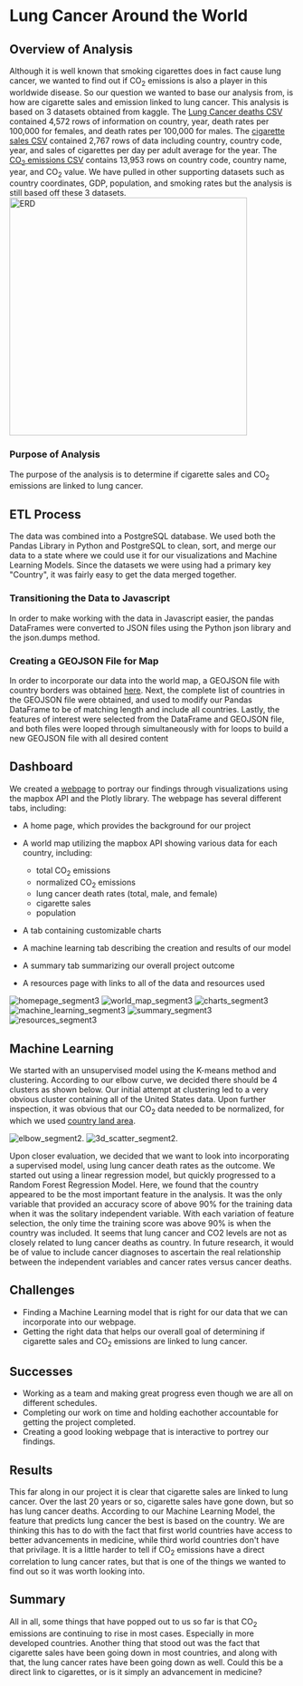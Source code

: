 # Lung Cancer Around the World

## Overview of Analysis ##
Although it is well known that smoking cigarettes does in fact cause lung cancer, we wanted to find out if CO<sub>2</sub> emissions is also a player in this
worldwide disease. So our question we wanted to base our analysis from, is how are cigarette sales and emission linked to lung cancer. This analysis is based on 3 datasets obtained from kaggle. The [Lung Cancer deaths CSV](https://www.kaggle.com/datasets/programmerrdai/cancer?select=lung-cancer-deaths-per-100000-by-sex-1950-2002.csv) contained 4,572 rows of information on country, year, death rates per 100,000 for females, and death rates per 100,000 for males. The [cigarette sales CSV](https://www.kaggle.com/datasets/programmerrdai/cancer?select=sales-of-cigarettes-per-adult-per-day.csv) contained 2,767 rows of data including country, country code, year, and sales of cigarettes per day per adult average for the year. The [CO<sub>2</sub> emissions CSV](https://www.kaggle.com/datasets/ulrikthygepedersen/co2-emissions-by-country) contains 13,953 rows on country code, country name, year, and CO<sub>2</sub> value. We have pulled in other supporting datasets such as country coordinates, GDP, population, and smoking rates but the analysis is still based off these 3 datasets. 
<img width="420" alt="ERD" src="https://user-images.githubusercontent.com/116980760/228714731-8928cd95-c304-4920-9285-df3f3ea223ba.PNG">


### Purpose of Analysis ###
The purpose of the analysis is to determine if cigarette sales and CO<sub>2</sub> emissions are linked to lung cancer.  

## ETL Process ##
The data was combined into a PostgreSQL database. We used both the Pandas Library in Python and PostgreSQL to clean, sort, and merge our data to a state where we could use it for our visualizations and Machine Learning Models. Since the datasets we were using had a primary key "Country", it was fairly easy to get the data merged together. 

### Transitioning the Data to Javascript
In order to make working with the data in Javascript easier, the pandas DataFrames were converted to JSON files using the Python json library and the json.dumps method. 

### Creating a GEOJSON File for Map
In order to incorporate our data into the world map, a GEOJSON file with country borders was obtained [here](https://geojson-maps.ash.ms/). Next, the complete list of countries in the GEOJSON file were obtained, and used to modify our Pandas DataFrame to be of matching length and include all countries. Lastly, the features of interest were selected from the DataFrame and GEOJSON file, and both files were looped through simultaneously with for loops to build a new GEOJSON file with all desired content

## Dashboard
We created a [webpage](https://mzabrisk.github.io/final_project_group6/dashboard/index.html) to portray our findings through visualizations using the mapbox API and the Plotly library. The webpage has several different tabs, including:

* A home page, which provides the background for our project
* A world map utilizing the mapbox API showing various data for each country, including:


  * total CO<sub>2</sub> emissions
  * normalized CO<sub>2</sub> emissions
  * lung cancer death rates (total, male, and female)
  * cigarette sales
  * population

* A tab containing customizable charts 
* A machine learning tab describing the creation and results of our model
* A summary tab summarizing our overall project outcome
* A resources page with links to all of the data and resources used


![homepage_segment3](Images/homepage_segment3.png)
![world_map_segment3](Images/world_map_segment3.png)
![charts_segment3](Images/charts_segment3.png)
![machine_learning_segment3](Images/machine_learning_segment3.png)
![summary_segment3](Images/summary_segment3.png)
![resources_segment3](Images/resources_segment3.png)


## Machine Learning
We started with an unsupervised model using the K-means method and clustering. According to our elbow curve, we decided there should be 4 clusters as shown below. Our initial attempt at clustering led to a very obvious cluster containing all of the United States data. Upon further inspection, it was obvious that our CO<sub>2</sub> data needed to be normalized, for which we used [country land area](https://data.worldbank.org/indicator/AG.LND.TOTL.K2?end=2020&start=2020&view=map). 

![elbow_segment2](Images/elbow_segment2.png).
![3d_scatter_segment2](Images/3d_scatter_segment2.png).

Upon closer evaluation, we decided that we want to look into incorporating a supervised model, using lung cancer death rates as the outcome. We started out using a linear regression model, but quickly progressed to a Random Forest Regression Model. Here, we found that the country appeared to be the most important feature in the analysis. It was the only variable that provided an accuracy score of above 90% for the training data when it was the solitary independent variable. With each variation of feature selection, the only time the training score was above 90% is when the country was included. It seems that lung cancer and CO2 levels are not as closely related to lung cancer deaths as country. In future research, it would be of value to include cancer diagnoses to ascertain the real relationship between the independent variables and  cancer rates versus cancer deaths. 

## Challenges
* Finding a Machine Learning model that is right for our data that we can incorporate into our webpage.
* Getting the right data that helps our overall goal of determining if cigarette sales and CO<sub>2</sub> emissions are linked to lung cancer. 
## Successes
* Working as a team and making great progress even though we are all on different schedules. 
* Completing our work on time and holding eachother accountable for getting the project completed.
* Creating a good looking webpage that is interactive to portrey our findings.
## Results
This far along in our project it is clear that cigarette sales are linked to lung cancer. Over the last 20 years or so, cigarette sales have gone down, but so has lung cancer deaths. According to our Machine Learning Model, the feature that predicts lung cancer the best is based on the country. We are thinking this has to do with the fact that first world countries have access to better advancements in medicine, while third world countries don't have that privilage. It is a little harder to tell if CO<sub>2</sub> emissions have a direct correlation to lung cancer rates, but that is one of the things we wanted to find out so it was worth looking into. 
## Summary
All in all, some things that have popped out to us so far is that CO<sub>2</sub> emissions are continuing to rise in most cases. Especially in more developed countries. Another thing that stood out was the fact that cigarette sales have been going down in most countries, and along with that, the lung cancer rates have been going down as well. Could this be a direct link to cigarettes, or is it simply an advancement in medicine?
